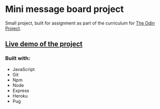 # Mini message board project

Small project, built for assignment as part of the curriculum for [The Odin Project](https://www.theodinproject.com/).

## [Live demo of the project](https://guarded-cove-93774.herokuapp.com)

### Built with: 
* JavaScript
* Git
* Npm
* Node
* Express
* Heroku
* Pug
